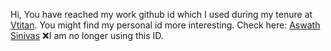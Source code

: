 Hi,
 You have reached my work github id which I used during my tenure at [Vtitan](vtitan.com). You might find my personal id more interesting. Check here: [Aswath Sinivas](https://github.com/Aswath2481)
 ❌I am no longer using this ID.
